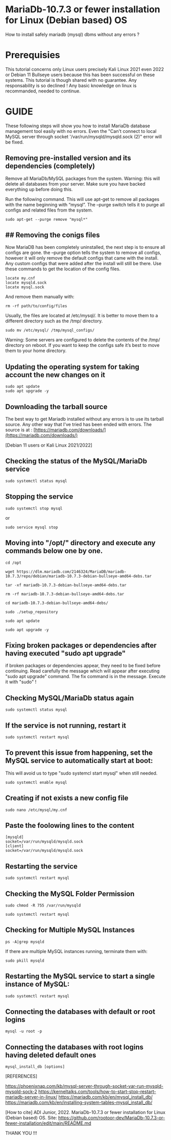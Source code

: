 # MariaDb-10.7.3 or fewer installation for Linux (Debian based) OS
How to install safely mariadb (mysql) dbms without any errors ?

# Prerequisies

This tutorial concerns only Linux users precisely Kali Linux 2021 even 2022 or Debian 11 Bullseye 
users because this has been successful on these systems.
This tutorial is though shared with no guarantee. Any responsability is so declined !
Any basic knowledge on linux is recommanded, needed to continue.

# GUIDE
These following steps will show you how to install MariaDb database management tool easily with no errors.
Even the "Can't connect to local MySQL server through socket '/var/run/mysqld/mysqld.sock (2)" error will be fixed.

## Removing pre-installed version and its dependencies (completely)
Remove all MariaDb/MySQL packages from the system.
Warning: this will delete all databases from your server. Make sure you have backed everything up before doing this.

Run the following command. This will use apt-get to remove all packages with the name beginning with “mysql”. The –purge switch tells it to purge all configs and related files from the system.

```
sudo apt-get --purge remove "mysql*"
```
## ## Removing the conigs files
Now MariaDB has been completely uninstalled, the next step is to ensure all configs are gone. 
the –purge option tells the system to remove all configs, however it will only remove the default configs that came with the install. Any custom configs that were added after the install will still be there.
Use these commands to get the location of the config files.

```
locate my.cnf
locate mysqld.sock
locate mysql.sock
```
And remove them manually with:

```
rm -rf path/to/config/files
```
Usually, the files are located at /etc/mysql/. 
It is better to move them to a different directory such as the /tmp/ directory.

```
sudo mv /etc/mysql/ /tmp/mysql_configs/
```
Warning: Some servers are configured to delete the contents of the /tmp/ directory on reboot. 
If you want to keep the configs safe it’s best to move them to your home directory.

## Updating the operating system for taking account the new changes on it

```
sudo apt update
sudo apt upgrade -y
```

## Downloading the tarball source
The best way to get Mariadb installed without any errors is to use its tarball source.
Any other way that I've tried has been ended with errors.
The source is at : [https://mariadb.com/downloads/](https://mariadb.com/downloads/)

[Debian 11 users or Kali Linux 2021/2022]

## Checking the status of the MySQL/MariaDb service 

```
sudo systemctl status mysql
```
## Stopping the service

```
sudo systemctl stop mysql
```
or 
```
sudo service mysql stop  
```
## Moving into "/opt/" directory and execute any commands below one by one.

```
cd /opt

wget https://dlm.mariadb.com/2146324/MariaDB/mariadb-10.7.3/repo/debian/mariadb-10.7.3-debian-bullseye-amd64-debs.tar

tar -xf mariadb-10.7.3-debian-bullseye-amd64-debs.tar

rm -rf mariadb-10.7.3-debian-bullseye-amd64-debs.tar

cd mariadb-10.7.3-debian-bullseye-amd64-debs/

sudo ./setup_repository

sudo apt update

sudo apt upgrade -y

```
## Fixing broken packages or dependencies after having executed "sudo apt upgrade"
if broken packages or dependencies appear, they need to be fixed before continuing.
Read carefully the message which will appear after executing "sudo apt upgrade" command.
The fix command is in the message. Execute it with "sudo" !

## Checking MySQL/MariaDb status again

```
sudo systemctl status mysql
```
##  If the service is not running, restart it 

```
sudo systemctl restart mysql
```
##  To prevent this issue from happening, set the MySQL service to automatically start at boot:
This will avoid us to type "sudo systemcl start mysql" when still needed.

```
sudo systemctl enable mysql
```
## Creating if not exists a new config file

```
sudo nano /etc/mysql/my.cnf
```
## Paste the foolowing lines to the content

```
[mysqld]
socket=/var/run/mysqld/mysqld.sock
[client]
socket=/var/run/mysqld/mysqld.sock

```
## Restarting the service

```
sudo systemctl restart mysql
```

## Checking the MySQL Folder Permission

```
sudo chmod -R 755 /var/run/mysqld

sudo systemctl restart mysql
```

## Checking for Multiple MySQL Instances

```
ps -A|grep mysqld
```
 If there are multiple MySQL instances running, terminate them with:

```
sudo pkill mysqld
```

## Restarting the MySQL service to start a single instance of MySQL:

```
sudo systemctl restart mysql
```

## Connecting the databases with default or root logins

```
mysql -u root -p
```
## Connecting the databases with root logins having deleted default ones

```
mysql_install_db [options]
```



[REFERENCES]

https://phoenixnap.com/kb/mysql-server-through-socket-var-run-mysqld-mysqld-sock-2
https://kerneltalks.com/tools/how-to-start-stop-restart-mariadb-server-in-linux/
https://mariadb.com/kb/en/mysql_install_db/
https://mariadb.com/kb/en/installing-system-tables-mysql_install_db/


[How to cite]
ADI Junior, 2022. MariaDb-10.7.3 or fewer installation for Linux (Debian based) OS. Site: https://github.com/rootoor-dev/MariaDb-10.7.3-or-fewer-installation/edit/main/README.md

THANK YOU !!!

